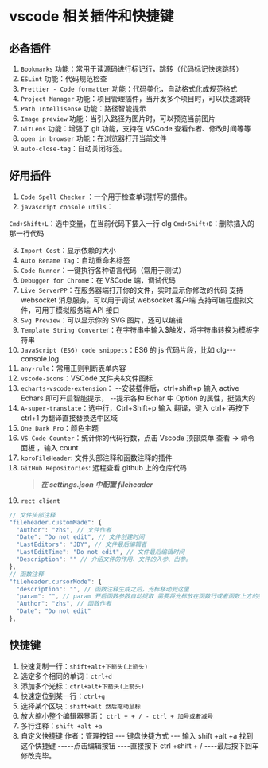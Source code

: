 # vscode 相关插件和快捷键

## 必备插件

1. `Bookmarks`
   功能：常用于读源码进行标记行，跳转（代码标记快速跳转）
2. `ESLint`
   功能：代码规范检查
3. `Prettier - Code formatter`
   功能：代码美化，自动格式化成规范格式
4. `Project Manager`
   功能：项目管理插件，当开发多个项目时，可以快速跳转
5. `Path Intellisense`
   功能：路径智能提示
6. `Image preview`
   功能：当引入路径为图片时，可以预览当前图片
7. `GitLens`
   功能：增强了 git 功能，支持在 VSCode 查看作者、修改时间等等
8. `open in browser`
   功能：在浏览器打开当前文件
9. `auto-close-tag`：自动关闭标签。

## 好用插件

1. `Code Spell Checker` ：一个用于检查单词拼写的插件。
2. `javascript console utils`：

`Cmd+Shift+L`：选中变量，在当前代码下插入一行 clg
`Cmd+Shift+D`：删除插入的那一行代码

3. `Import Cost`：显示依赖的大小
4. `Auto Rename Tag`：自动重命名标签
5. `Code Runner`：一键执行各种语言代码（常用于测试）
6. `Debugger for Chrom`e：在 VSCode 端，调试代码
7. `Live ServerPP`：在服务器端打开你的文件，实时显示你修改的代码
   支持 websocket 消息服务，可以用于调试 websocket 客户端
   支持可编程虚拟文件，可用于模拟服务端 API 接口
8. `Svg Preview`：可以显示你的 SVG 图片，还可以编辑
9. `Template String Converte`r：在字符串中输入$触发，将字符串转换为模板字符串
10. `JavaScript (ES6) code snippets`：ES6 的 js 代码片段，比如 clg---console.log
11. `any-rule`：常用正则判断表单内容
12. `vscode-icons`：VSCode 文件夹&文件图标
13. `echarts-vscode-extension`：
    --安装插件后，ctrl+shift+p 输入 active Echars 即可开启智能提示，
    --提示各种 Echar 中 Option 的属性，挺强大的
14. `A-super-translate`：选中行，Ctrl+Shift+p 输入 翻译，键入 ctrl+`再按下 ctrl+1 为翻译直接替换选中区域
15. `One Dark Pro`：颜色主题
16. `VS Code Counter`：统计你的代码行数，点击 Vscode 顶部菜单 查看 -> 命令面板 ，输入 count
17. `koroFileHeader`: 文件头部注释和函数注释的插件
18. `GitHub Repositories`: 远程查看 github 上的仓库代码
    > **_在 settings.json 中配置 fileheader_**
19. `rect client`

```js
// 文件头部注释
"fileheader.customMade": {
  "Author": "zhs", // 文件作者
  "Date": "Do not edit", // 文件创建时间
  "LastEditors": "JDY", // 文件最后编辑者
  "LastEditTime": "Do not edit", // 文件最后编辑时间
  "Description": "" // 介绍文件的作用、文件的入参、出参。
},
// 函数注释
"fileheader.cursorMode": {
  "description": "", // 函数注释生成之后，光标移动到这里
  "param": "", // param 开启函数参数自动提取 需要将光标放在函数行或者函数上方的空白行
  "Author": "zhs", // 函数作者
  "Date": "Do not edit"
},
```

## 快捷键

1. 快速复制一行：`shift+alt+下箭头(上箭头)`
2. 选定多个相同的单词：`ctrl+d`
3. 添加多个光标：`ctrl+alt+下箭头(上箭头)`
4. 快速定位到某一行：`ctrl+g`
5. 选择某个区块：`shift+alt 然后拖动鼠标`
6. 放大缩小整个编辑器界面： `ctrl + + / - ctrl + 加号或者减号`
7. 多行注释：`shift +alt +a`
8. 自定义快捷键 作者：管理按钮 --- 键盘快捷方式 --- 输入 shift +alt +a 找到这个快捷键 -----点击编辑按钮 ----直接按下 ctrl +shift + / ----最后按下回车修改完毕。
